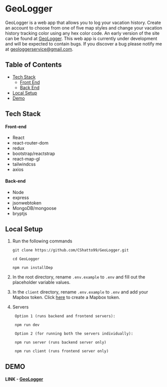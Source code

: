 # GeoLogger

GeoLogger is a web app that allows you to log your vacation history. Create an account to choose from one of five map styles and change your vacation history tracking color using any hex color code. An early version of the site can be found at [GeoLogger](https://geo-logger.herokuapp.com). This web app is currently under development and will be expected to contain bugs. If you discover a bug please notify me at geologgerservice@gmail.com.

## Table of Contents

- [Tech Stack](#tech-stack)
  - [Front End](#front-end)
  - [Back End](#back-end)
- [Local Setup](#local-setup)
- [Demo](#demo)

## Tech Stack

#### Front-end

- React
- react-router-dom
- redux
- bootstrap/reactstrap
- react-map-gl
- tailwindcss
- axios

#### Back-end

- Node
- express
- jsonwebtoken
- MongoDB/mongoose
- bryptjs

## Local Setup

1. Run the following commands

   ```
   git clone https://github.com/CShatto99/GeoLogger.git

   cd GeoLogger

   npm run installDep
   ```

2. In the root directory, rename `.env.example` to `.env` and fill out the placeholder variable values.
3. In the `client` directory, rename `.env.example` to `.env` and add your Mapbox token. Click [here](https://docs.mapbox.com/help/how-mapbox-works/access-tokens/) to create a Mapbox token.
4. Servers

   ```
    Option 1 (runs backend and frontend servers):

    npm run dev

    Option 2 (for running both the servers individually):

    npm run server (runs backend server only)

    npm run client (runs frontend server only)
   ```

## DEMO

#### LINK - [GeoLogger](https://geo-logger.herokuapp.com)

